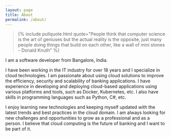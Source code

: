 ```yaml
---
layout: page
title: About
permalink: /about/
---
```


> {% include pullquote.html quote="People think that computer science is the art of geniuses but the actual reality is the opposite, just many people doing things that build on each other, like a wall of mini stones - Donald Knuth" %}

I am a software developer from Bangalore, India.

I have been working in the IT industry for over 18 years and I specialize in cloud technologies. I am passionate about using cloud solutions to improve the efficiency, security and scalability of banking applications. I have experience in developing and deploying cloud-based applications using various platforms and tools, such as Docker, Kubernetes, etc. I also have skills in programming languages such as Python, C#, etc. 

I enjoy learning new technologies and keeping myself updated with the latest trends and best practices in the cloud domain. I am always looking for new challenges and opportunities to grow as a professional and as a person. I believe that cloud computing is the future of banking and I want to be part of it.